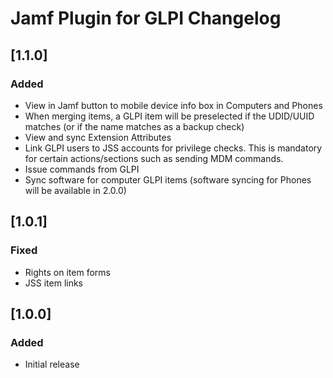 # Jamf Plugin for GLPI Changelog

## [1.1.0]

### Added
- View in Jamf button to mobile device info box in Computers and Phones
- When merging items, a GLPI item will be preselected if the UDID/UUID matches (or if the name matches as a backup check)
- View and sync Extension Attributes
- Link GLPI users to JSS accounts for privilege checks. This is mandatory for certain actions/sections such as sending MDM commands.
- Issue commands from GLPI
- Sync software for computer GLPI items (software syncing for Phones will be available in 2.0.0)

## [1.0.1]

### Fixed
- Rights on item forms
- JSS item links

## [1.0.0]

### Added
- Initial release
